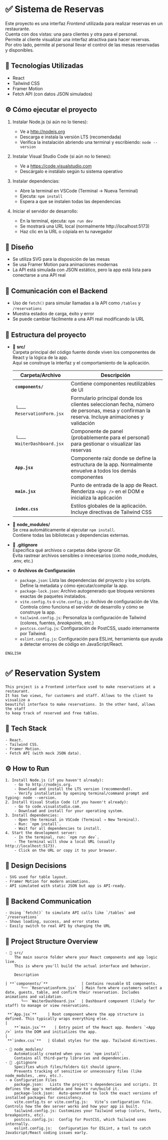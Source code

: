 # ✅ Sistema de Reservas

Este proyecto es una interfaz *Frontend* utilizada para realizar reservas en un restaurante.  
Cuenta con dos vistas: una para clientes y otra para el personal.  
Permite al cliente visualizar una interfaz atractiva para hacer reservas.  
Por otro lado, permite al personal llevar el control de las mesas reservadas y disponibles.

## 🔧 Tecnologías Utilizadas

- React  
- Tailwind CSS  
- Framer Motion  
- Fetch API (con datos JSON simulados)

## ⚙️ Cómo ejecutar el proyecto

1. Instalar Node.js (si aún no lo tienes):
   - Ve a http://nodejs.org  
   - Descarga e instala la versión LTS (recomendada)  
   - Verifica la instalación abriendo una terminal y escribiendo: `node --version`

2. Instalar Visual Studio Code (si aún no lo tienes):
   - Ve a https://code.visualstudio.com  
   - Descárgalo e instálalo según tu sistema operativo

3. Instalar dependencias:
   - Abre la terminal en VSCode (Terminal → Nueva Terminal)  
   - Ejecuta: `npm install`  
   - Espera a que se instalen todas las dependencias

4. Iniciar el servidor de desarrollo:
   - En la terminal, ejecuta: `npm run dev`  
   - Se mostrará una URL local (normalmente http://localhost:5173)  
   - Haz clic en la URL o cópiala en tu navegador

## 🧠 Diseño

- Se utiliza SVG para la disposición de las mesas  
- Se usa Framer Motion para animaciones modernas  
- La API está simulada con JSON estático, pero la app está lista para conectarse a una API real

## 🔄 Comunicación con el Backend

- Uso de `fetch()` para simular llamadas a la API como `/tables` y `/reservations`  
- Muestra estados de carga, éxito y error  
- Se puede cambiar fácilmente a una API real modificando la URL

## 📁 Estructura del proyecto

- 📁 **src/**  
  Carpeta principal del código fuente donde viven los componentes de React y la lógica de la app.  
  Aquí se construye la interfaz y el comportamiento de la aplicación.

  | Carpeta/Archivo | Descripción |
  |-----------------|-------------|
  | **`components/`** | Contiene componentes reutilizables de UI |
  | └── `ReservationForm.jsx` | Formulario principal donde los clientes seleccionan fecha, número de personas, mesa y confirman la reserva. Incluye animaciones y validación |
  | └── `WaiterDashboard.jsx` | Componente de panel (probablemente para el personal) para gestionar o visualizar las reservas |
  | **`App.jsx`** | Componente raíz donde se define la estructura de la app. Normalmente envuelve a todos los demás componentes |
  | **`main.jsx`** | Punto de entrada de la app de React. Renderiza `<App />` en el DOM e inicializa la aplicación |
  | **`index.css`** | Estilos globales de la aplicación. Incluye directivas de Tailwind CSS |

- 📁 **node_modules/**  
  Se crea automáticamente al ejecutar `npm install`.  
  Contiene todas las bibliotecas y dependencias externas.

- 📄 **.gitignore**  
  Especifica qué archivos o carpetas debe ignorar Git.  
  Evita rastrear archivos sensibles o innecesarios (como node_modules, .env, etc.)

- ⚙️ **Archivos de Configuración**  
  - `package.json`: Lista las dependencias del proyecto y los scripts. Define la metadata y cómo ejecutar/compilar la app.  
  - `package-lock.json`: Archivo autogenerado que bloquea versiones exactas de paquetes instalados.  
  - `vite.config.ts` o `vite.config.js`: Archivo de configuración de Vite. Controla cómo funciona el servidor de desarrollo y cómo se construye la app.  
  - `tailwind.config.js`: Personaliza la configuración de Tailwind (colores, fuentes, *breakpoints*, etc.)  
  - `postcss.config.js`: Configuración de PostCSS, usado internamente por Tailwind.  
  - `eslint.config.js`: Configuración para ESLint, herramienta que ayuda a detectar errores de código en JavaScript/React.


`ENGLISH`

# ✅ Reservation System 

    This project is a Frontend interface used to make reservations at a restaurant.
    It has two views, for customers and staff. Allows to the client to visualize a 
    beautiful interface to make reservations. In the other hand, allows the staff
    to keep track of reserved and free tables.

## 🔧 Tech Stack

    - React.
    - Tailwind CSS.
    - Framer Motion.
    - Fetch API (with mock JSON data).

## ⚙️ How to Run

    1. Install Node.js (if you haven't already):
        - Go to http://nodejs.org.
        - Download and install the LTS version (recommended).
        - Verify installation by opening terminal/command prompt and typing: node --version.
    2. Install Visual Studio Code (if you haven't already): 
        - Go to code.visualstudio.com.
        - Download and install for your operating system.
    3. Install dependencies:
        - Open the terminal in VSCode (Terminal → New Terminal).
        - Run: `npm install`.
        - Wait for all dependencies to install.
    4. Start the development server:
        - In the terminal, run: `npm run dev`.
        - The terminal will show a local URL (usually http://localhost:5173).
        - Click on the URL or copy it to your browser.

## 🧠 Design Decisions

    - SVG used for table layout.
    - Framer Motion for modern animations.
    - API simulated with static JSON but app is API-ready.

## 🔄 Backend Communication

    - Using `fetch()` to simulate API calls like `/tables` and `/reservations`
    - Shows loading, success, and error states
    - Easily switch to real API by changing the URL

## 📁 Project Structure Overview

    - 📁 src/
        The main source folder where your React components and app logic live.
        This is where you'll build the actual interface and behavior.
                
        Description 

    | **`components/`**               | Contains reusable UI components.
           └── `ReservationForm.jsx`  | Main form where customers select a date, guests, table, and confirm their reservation. Includes animations and validation.                   
           └── `WaiterDashboard.jsx`  | Dashboard component (likely for staff) to manage or view reservations.
    
     **`App.jsx`**     | Root component where the app structure is defined. This typically wraps everything else.                                                    |
        **`main.jsx`**    | Entry point of the React app. Renders `<App />` into the DOM and initializes the app.                                                       |
     **`index.css`**   | Global styles for the app. Tailwind directives.

    - 📁 node_modules/
        Automatically created when you run `npm install`.
        Contains all third-party libraries and dependencies.
    - 📄 .gitignore
        Specifies which files/folders Git should ignore.
        Prevents tracking of sensitive or unnecessary files (like node_modules, .env, etc.).
    - ⚙️ Configuration Files
        package.json:	Lists the project's dependencies and scripts. It defines the app's metadata and how to run/build it.
        package-lock.json:	Auto-generated to lock the exact versions of installed packages for consistency.
        vite.config.ts or vite.config.js:	Vite’s configuration file. Controls how the dev server works and how your app is built.
        tailwind.config.js:	Customizes your Tailwind setup (colors, fonts, breakpoints, etc).
        postcss.config.js:	Config for PostCSS, which Tailwind uses internally.
        eslint.config.js:	Configuration for ESLint, a tool to catch JavaScript/React coding issues early.
    